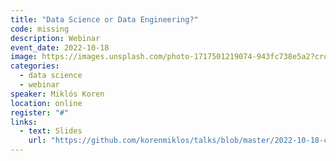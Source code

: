 ```yaml
---
title: "Data Science or Data Engineering?"
code: missing
description: Webinar
event_date: 2022-10-18
image: https://images.unsplash.com/photo-1717501219074-943fc738e5a2?crop=entropy&cs=tinysrgb&fit=max&fm=jpg&ixid=M3w2ODAxOTV8MHwxfHJhbmRvbXx8fHx8fHx8fDE3MzI2NDM2MTh8&ixlib=rb-4.0.3&q=80&w=1080
categories: 
  - data science
  - webinar 
speaker: Miklós Koren
location: online
register: "#"
links:
  - text: Slides
    url: "https://github.com/korenmiklos/talks/blob/master/2022-10-18-ceu/README.pdf"
---
```

